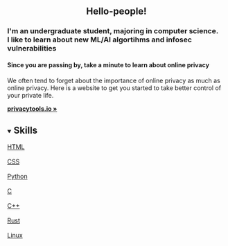   <h2 style="text-align: center;">Hello-people!</h2>
  <h3>I'm an undergraduate student, majoring in computer science.<br>I like to learn about new ML/AI algortihms and infosec vulnerabilities</h3>
   <h4>Since you are passing by, take a minute to learn about online privacy</h4>

  <p style="text-align: center;">
  <p>
    We often tend to forget about the importance of online privacy as much as online privacy. Here is a website to get you started to take better control of your private life.
    </p>
    <a href="https://privacytools.io/"><strong>privacytools.io »</strong></a>

<!-- TABLE OF CONTENTS -->
<details open="open">
  <summary><h2 style="display: inline-block">Skills</h2></summary>
  <summary><a href="https://developer.mozilla.org/en-US/docs/Web/Guide/HTML/HTML5/Introduction_to_HTML5">HTML</a></summary>
   <br>   
      

 
   <summary><a href="https://developer.mozilla.org/en-US/docs/Web/CSS">CSS</a></summary>
   <br> 
 

  
  <summary><a href="https://www.python.org/">Python</a></summary>
   <br>
    

  <summary><a href="https://www.cprogramming.com/">C</a></summary>
   <br>
 
   <summary><a href="https://www.cplusplus.com/">C++</a></summary>
   <br>
   
 
  <summary><a href="https://www.rust-lang.org/">Rust</a></summary>
   <br>
   

 
 <summary><a href="https://www.linux.org/">Linux</a></summary>
   <br>
   
 

 
 
   
  
   

